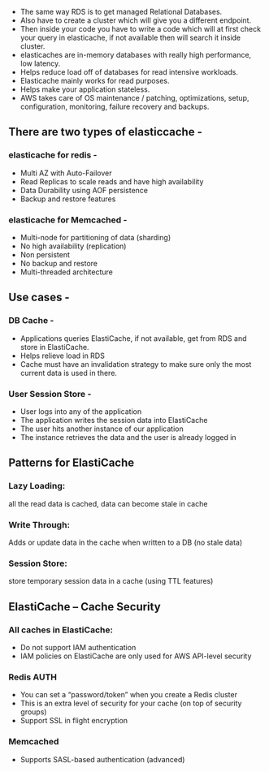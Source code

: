 - The same way RDS is to get managed Relational Databases.
- Also have to create a cluster which will give you a different endpoint. 
- Then inside your code you have to write a code which will at first check your query in elasticache, if not available then will search it inside cluster.
- elasticaches are in-memory databases with really high performance, low latency.
- Helps reduce load off of databases for read intensive workloads.
- Elasticache mainly works for read purposes.
- Helps make your application stateless.
- AWS takes care of OS maintenance / patching, optimizations, setup, configuration, monitoring, failure recovery and backups.
## There are two types of elasticcache -
### elasticache for redis -
- Multi AZ with Auto-Failover
- Read Replicas to scale reads and have high availability
- Data Durability using AOF persistence
- Backup and restore features
### elasticache for Memcached -
- Multi-node for partitioning of data (sharding)
- No high availability (replication)
- Non persistent
- No backup and restore
- Multi-threaded architecture
## Use cases -
### DB Cache -
- Applications queries ElastiCache, if not available, get from RDS and store in ElastiCache.
- Helps relieve load in RDS
- Cache must have an invalidation strategy to make sure only the most current data is used in there.
### User Session Store -
- User logs into any of the application
- The application writes the session data into ElastiCache
- The user hits another instance of our application
- The instance retrieves the data and the user is already logged in

## Patterns for ElastiCache
### Lazy Loading: 
all the read data is cached, data can become stale in cache
### Write Through:
Adds or update data in the cache when written to a DB (no stale data)
### Session Store: 
store temporary session data in a cache (using TTL features)


## ElastiCache – Cache Security
### All caches in ElastiCache:
- Do not support IAM authentication
- IAM policies on ElastiCache are only used for AWS API-level security
### Redis AUTH
- You can set a “password/token” when you create a Redis cluster
- This is an extra level of security for your cache (on top of security groups)
- Support SSL in flight encryption
### Memcached
- Supports SASL-based authentication (advanced)

